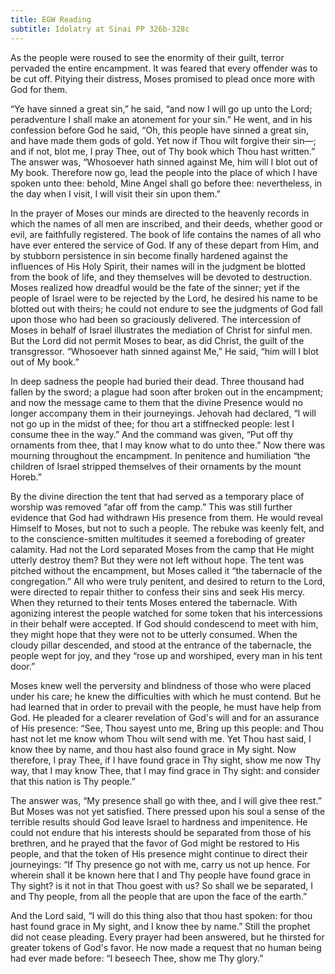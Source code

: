 ```yaml
---
title: EGW Reading
subtitle: Idolatry at Sinai PP 326b-328c
---
```


As the people were roused to see the enormity of their guilt, terror pervaded the entire encampment. It was feared that every offender was to be cut off. Pitying their distress, Moses promised to plead once more with God for them.

“Ye have sinned a great sin,” he said, “and now I will go up unto the Lord; peradventure I shall make an atonement for your sin.” He went, and in his confession before God he said, “Oh, this people have sinned a great sin, and have made them gods of gold. Yet now if Thou wilt forgive their sin—; and if not, blot me, I pray Thee, out of Thy book which Thou hast written.” The answer was, “Whosoever hath sinned against Me, him will I blot out of My book. Therefore now go, lead the people into the place of which I have spoken unto thee: behold, Mine Angel shall go before thee: nevertheless, in the day when I visit, I will visit their sin upon them.”

In the prayer of Moses our minds are directed to the heavenly records in which the names of all men are inscribed, and their deeds, whether good or evil, are faithfully registered. The book of life contains the names of all who have ever entered the service of God. If any of these depart from Him, and by stubborn persistence in sin become finally hardened against the influences of His Holy Spirit, their names will in the judgment be blotted from the book of life, and they themselves will be devoted to destruction. Moses realized how dreadful would be the fate of the sinner; yet if the people of Israel were to be rejected by the Lord, he desired his name to be blotted out with theirs; he could not endure to see the judgments of God fall upon those who had been so graciously delivered. The intercession of Moses in behalf of Israel illustrates the mediation of Christ for sinful men. But the Lord did not permit Moses to bear, as did Christ, the guilt of the transgressor. “Whosoever hath sinned against Me,” He said, “him will I blot out of My book.”

In deep sadness the people had buried their dead. Three thousand had fallen by the sword; a plague had soon after broken out in the encampment; and now the message came to them that the divine Presence would no longer accompany them in their journeyings. Jehovah had declared, “I will not go up in the midst of thee; for thou art a stiffnecked people: lest I consume thee in the way.” And the command was given, “Put off thy ornaments from thee, that I may know what to do unto thee.” Now there was mourning throughout the encampment. In penitence and humiliation “the children of Israel stripped themselves of their ornaments by the mount Horeb.”

By the divine direction the tent that had served as a temporary place of worship was removed “afar off from the camp.” This was still further evidence that God had withdrawn His presence from them. He would reveal Himself to Moses, but not to such a people. The rebuke was keenly felt, and to the conscience-smitten multitudes it seemed a foreboding of greater calamity. Had not the Lord separated Moses from the camp that He might utterly destroy them? But they were not left without hope. The tent was pitched without the encampment, but Moses called it “the tabernacle of the congregation.” All who were truly penitent, and desired to return to the Lord, were directed to repair thither to confess their sins and seek His mercy. When they returned to their tents Moses entered the tabernacle. With agonizing interest the people watched for some token that his intercessions in their behalf were accepted. If God should condescend to meet with him, they might hope that they were not to be utterly consumed. When the cloudy pillar descended, and stood at the entrance of the tabernacle, the people wept for joy, and they “rose up and worshiped, every man in his tent door.”

Moses knew well the perversity and blindness of those who were placed under his care; he knew the difficulties with which he must contend. But he had learned that in order to prevail with the people, he must have help from God. He pleaded for a clearer revelation of God's will and for an assurance of His presence: “See, Thou sayest unto me, Bring up this people: and Thou hast not let me know whom Thou wilt send with me. Yet Thou hast said, I know thee by name, and thou hast also found grace in My sight. Now therefore, I pray Thee, if I have found grace in Thy sight, show me now Thy way, that I may know Thee, that I may find grace in Thy sight: and consider that this nation is Thy people.”

The answer was, “My presence shall go with thee, and I will give thee rest.” But Moses was not yet satisfied. There pressed upon his soul a sense of the terrible results should God leave Israel to hardness and impenitence. He could not endure that his interests should be separated from those of his brethren, and he prayed that the favor of God might be restored to His people, and that the token of His presence might continue to direct their journeyings: “If Thy presence go not with me, carry us not up hence. For wherein shall it be known here that I and Thy people have found grace in Thy sight? is it not in that Thou goest with us? So shall we be separated, I and Thy people, from all the people that are upon the face of the earth.”

And the Lord said, “I will do this thing also that thou hast spoken: for thou hast found grace in My sight, and I know thee by name.” Still the prophet did not cease pleading. Every prayer had been answered, but he thirsted for greater tokens of God's favor. He now made a request that no human being had ever made before: “I beseech Thee, show me Thy glory.”